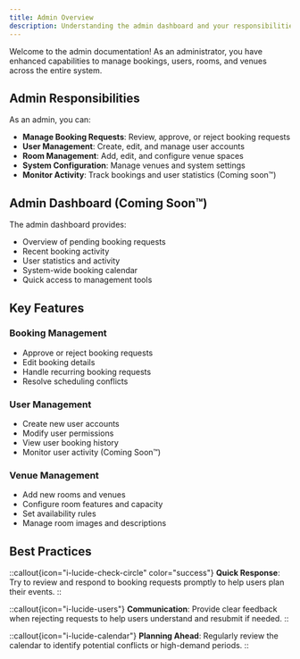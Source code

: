 ```yaml
---
title: Admin Overview
description: Understanding the admin dashboard and your responsibilities
---
```


Welcome to the admin documentation! As an administrator, you have enhanced capabilities to manage bookings, users, rooms, and venues across the entire system.

## Admin Responsibilities

As an admin, you can:

- **Manage Booking Requests**: Review, approve, or reject booking requests
- **User Management**: Create, edit, and manage user accounts
- **Room Management**: Add, edit, and configure venue spaces
- **System Configuration**: Manage venues and system settings
- **Monitor Activity**: Track bookings and user statistics (Coming soon™)

## Admin Dashboard (Coming Soon™)

The admin dashboard provides:

- Overview of pending booking requests
- Recent booking activity
- User statistics and activity
- System-wide booking calendar
- Quick access to management tools

## Key Features

### Booking Management
- Approve or reject booking requests
- Edit booking details
- Handle recurring booking requests
- Resolve scheduling conflicts

### User Management
- Create new user accounts
- Modify user permissions
- View user booking history
- Monitor user activity (Coming Soon™)

### Venue Management
- Add new rooms and venues
- Configure room features and capacity
- Set availability rules
- Manage room images and descriptions

## Best Practices

::callout{icon="i-lucide-check-circle" color="success"}
**Quick Response**: Try to review and respond to booking requests promptly to help users plan their events.
::

::callout{icon="i-lucide-users"}
**Communication**: Provide clear feedback when rejecting requests to help users understand and resubmit if needed.
::

::callout{icon="i-lucide-calendar"}
**Planning Ahead**: Regularly review the calendar to identify potential conflicts or high-demand periods.
::
